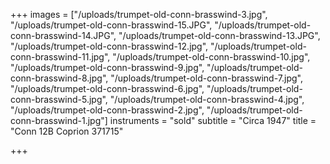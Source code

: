+++
images = ["/uploads/trumpet-old-conn-brasswind-3.jpg", "/uploads/trumpet-old-conn-brasswind-15.JPG", "/uploads/trumpet-old-conn-brasswind-14.JPG", "/uploads/trumpet-old-conn-brasswind-13.JPG", "/uploads/trumpet-old-conn-brasswind-12.jpg", "/uploads/trumpet-old-conn-brasswind-11.jpg", "/uploads/trumpet-old-conn-brasswind-10.jpg", "/uploads/trumpet-old-conn-brasswind-9.jpg", "/uploads/trumpet-old-conn-brasswind-8.jpg", "/uploads/trumpet-old-conn-brasswind-7.jpg", "/uploads/trumpet-old-conn-brasswind-6.jpg", "/uploads/trumpet-old-conn-brasswind-5.jpg", "/uploads/trumpet-old-conn-brasswind-4.jpg", "/uploads/trumpet-old-conn-brasswind-2.jpg", "/uploads/trumpet-old-conn-brasswind-1.jpg"]
instruments = "sold"
subtitle = "Circa 1947"
title = "Conn 12B Coprion 371715"

+++
